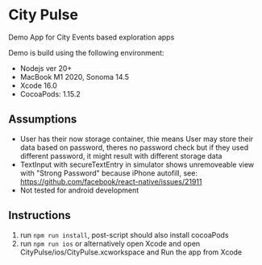 # City Pulse

Demo App for City Events based exploration apps

Demo is build using the following environment:

- Nodejs ver 20+
- MacBook M1 2020, Sonoma 14.5
- Xcode 16.0
- CocoaPods: 1.15.2

## Assumptions

- User has their now storage container, thie means User may store their data based on password, theres no password check but if they used different password, it might result with different storage data
- TextInput with secureTextEntry in simulator shows unremoveable view with "Strong Password" because iPhone autofill, see: https://github.com/facebook/react-native/issues/21911
- Not tested for android development

## Instructions

1. run `npm run install`, post-script should also install cocoaPods
2. run `npm run ios` or alternatively open Xcode and open CityPulse/ios/CityPulse.xcworkspace and Run the app from Xcode
